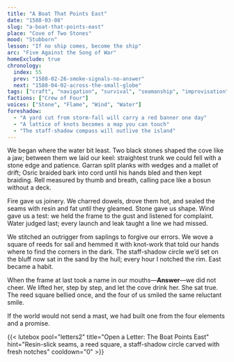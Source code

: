 ```yaml
---
title: "A Boat That Points East"
date: "1588-03-08"
slug: "a-boat-that-points-east"
place: "Cove of Two Stones"
mood: "Stubborn"
lesson: "If no ship comes, become the ship"
arc: "Five Against the Song of War"
homeExclude: true
chronology:
  index: 55
  prev: "1588-02-26-smoke-signals-no-answer"
  next: "1588-04-02-across-the-small-globe"
tags: ["craft", "navigation", "survival", "seamanship", "improvisation"]
factions: ["Crew of Four"]
voices: ["Stone", "Flame", "Wind", "Water"]
foreshadow:
  - "A yard cut from storm-fall will carry a red banner one day"
  - "A lattice of knots becomes a map you can touch"
  - "The staff-shadow compass will outlive the island"
---
```


We began where the water bit least. Two black stones shaped the cove like a jaw; between them we laid our keel: straightest trunk we could fell with a stone edge and patience. Garran split planks with wedges and a mallet of drift; Osric braided bark into cord until his hands bled and then kept braiding. Rell measured by thumb and breath, calling pace like a bosun without a deck.

Fire gave us joinery. We charred dowels, drove them hot, and sealed the seams with resin and fat until they gleamed. Stone gave us shape. Wind gave us a test: we held the frame to the gust and listened for complaint. Water judged last; every launch and leak taught a line we had missed.

We stitched an outrigger from saplings to forgive our errors. We wove a square of reeds for sail and hemmed it with knot-work that told our hands where to find the corners in the dark. The staff-shadow circle we’d set on the bluff now sat in the sand by the hull; every hour I notched the rim. East became a habit.

When the frame at last took a name in our mouths—**Answer**—we did not cheer. We lifted her, step by step, and let the cove drink her. She sat true. The reed square bellied once, and the four of us smiled the same reluctant smile.

If the world would not send a mast, we had built one from the four elements and a promise.

{{< lutebox pool="letters2" title="Open a Letter: The Boat Points East" hint="Resin-slick seams, a reed square, a staff-shadow circle carved with fresh notches" cooldown="0" >}}
